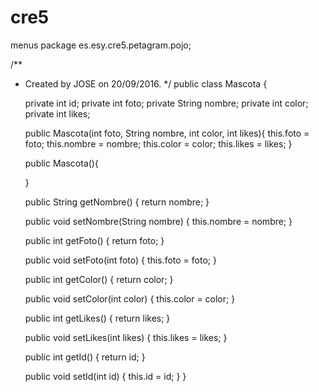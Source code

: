 # cre5
menus
package es.esy.cre5.petagram.pojo;

/**
 * Created by JOSE on 20/09/2016.
 */
public class Mascota {

    private int id;
    private int foto;
    private String nombre;
    private int color;
    private int likes;

    public Mascota(int foto, String nombre, int color, int likes){
        this.foto = foto;
        this.nombre = nombre;
        this.color = color;
        this.likes = likes;
    }

    public Mascota(){

    }

    public String getNombre() {
        return nombre;
    }

    public void setNombre(String nombre) {
        this.nombre = nombre;
    }

    public int getFoto() {
        return foto;
    }

    public void setFoto(int foto) {
        this.foto = foto;
    }

    public int getColor() {
        return color;
    }

    public void setColor(int color) {
        this.color = color;
    }

    public int getLikes() {
        return likes;
    }

    public void setLikes(int likes) {
        this.likes = likes;
    }

    public int getId() {
        return id;
    }

    public void setId(int id) {
        this.id = id;
    }
}
